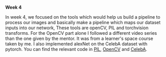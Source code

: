 **Week 4**

In week 4, we focused on the tools which would help us build a pipeline to process our images and basically make a pipeline which maps our dataset inputs into our network,
These tools are openCV, PIL and torchvision transforms.
For the OpenCV part alone I followed a different video series than the one given by the mentor. It was from a learner's space course taken by me.
I also implemented alexNet on the CelebA dataset with pytorch.
You can find the relevant code in [PIL](https://github.com/mukunth-kart/SOC-2025---Face-Aging-Model/blob/main/Week%204/PIL.ipynb), [OpenCV](https://github.com/mukunth-kart/SOC-2025---Face-Aging-Model/blob/main/Week%204/OpenCV.py) and [CelebA](https://github.com/mukunth-kart/SOC-2025---Face-Aging-Model/blob/main/Week%204/Alexnet_on_CelebA.ipynb).
